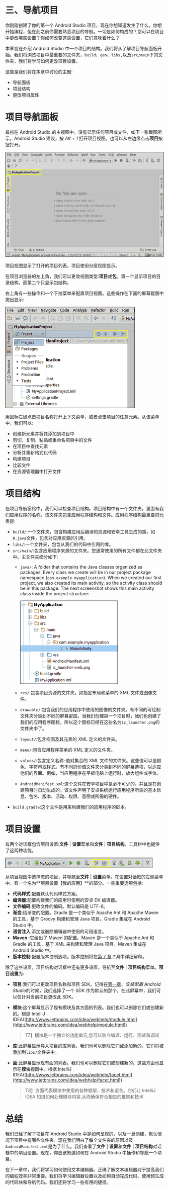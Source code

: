 # 三、导航项目

你刚刚创建了你的第一个 Android Studio 项目，现在你想知道发生了什么。你想开始编程，但在此之前你需要熟悉项目的导航。一切是如何构成的？您可以在项目中更改哪些设置？你如何改变这些设置，它们意味着什么？

本章旨在介绍 Android Studio 中一个项目的结构。我们将从了解项目导航面板开始。我们将浏览项目中最重要的文件夹，`build`、`gen`、`libs,`以及`src/main`下的文件夹，我们将学习如何更改项目设置。

这些是我们将在本章中讨论的主题:

*   导航面板
*   项目结构
*   更改项目属性

# 项目导航面板

最初在 Android Studio 的主视图中，没有显示任何项目或文件，如下一张截图所示。Android Studio 建议，按 *Alt* + *1* 打开项目视图。也可以从左边缘点击**项目**按钮打开。

![The project navigation panel](img/5273OS_03_01.jpg)

项目视图显示了打开的项目列表。项目使用分层视图显示。

在项目浏览器的左上角，我们可以更改视图类型:**项目**或**包**。第一个显示项目的目录结构，而第二个只显示包结构。

右上角有一些操作和一个下拉菜单来配置项目视图。这些操作在下面的屏幕截图中突出显示:

![The project navigation panel](img/5273OS_03_02.jpg)

用鼠标右键点击项目名称打开上下文菜单，或者点击项目的任意元素。从该菜单中，我们可以:

*   创建新元素并将其添加到项目中
*   剪切、复制、粘贴或重命名项目中的文件
*   在项目中查找元素
*   分析并重新格式化代码
*   构建项目
*   比较文件
*   在资源管理器中打开文件

# 项目结构

在项目导航窗格中，我们可以检查项目结构。项目结构中有一个文件夹，里面有我们应用程序的名称。该文件夹包含应用程序结构和文件。应用程序结构最重要的元素是:

*   `build/`:一个文件夹，包含构建应用后编译的资源和安卓工具生成的类，如`R.java`文件，包含对应用资源的引用。
*   `libs/`:一个文件夹，包含从我们的代码中引用的库。
*   `src/main/`:包含应用程序来源的文件夹。您通常使用的所有文件都在此文件夹中。主文件夹细分如下:
    *   `java/`: A folder that contains the Java classes organized as packages. Every class we create will be in our project package namespace (`com.example.myapplication`). When we created our first project, we also created its main activity, so the activity class should be in this package. The next screenshot shows this main activity class inside the project structure:

        ![Project structure](img/5273OS_03_03.jpg)

    *   `res/`:包含项目资源的文件夹，如指定布局和菜单的 XML 文件或图像文件。
    *   `drawable/`:包含我们的应用程序中使用的图像的文件夹。有不同的可绘制文件夹分类到不同的屏幕密度。当我们创建第一个项目时，我们也创建了我们的应用程序图标，所以这个图标已经在这些名为`ic_launcher.png`的文件夹中了。
    *   `layout/`:包含视图及其元素的 XML 定义的文件夹。
    *   `menu/`:包含应用程序菜单的 XML 定义的文件夹。
    *   `values/`:包含定义名称-值对集合的 XML 文件的文件夹。这些值可以是颜色、字符串或样式。有不同的价值文件夹分类到不同的屏幕选项，以适应他们的界面。例如，当应用程序在平板电脑上运行时，放大组件或字体。
    *   `AndroidManifest.xml`:这个文件在安卓项目中是必不可少的，并且是在创建项目时自动生成的。该文件声明了安卓系统运行应用程序所需的基本信息、包名、版本、活动、权限、意图或所需的硬件。
*   `build.gradle`:这个文件是用来构建我们的应用程序的脚本。

# 项目设置

有两个对话框包含项目设置:**文件** | **设置**菜单和**文件** | **项目结构**。工具栏中也提供了这两种功能。

![Project settings](img/5273OS_03_04.jpg)

从项目视图中选择您的项目，并导航至**文件** | **设置**菜单。在设置对话框的左侧菜单中，有一个名为**项目设置【我的应用】**的部分。一些重要选项包括:

*   **代码样式**:配置默认代码样式方案。
*   **编译器**:配置构建我们的应用时使用的安卓 DX 编译器。
*   **文件编码**:更改文件的编码。默认编码是 UTF-8。
*   **渐变**:给渐变的配置。Gradle 是一个类似于 Apache Ant 和 Apache Maven 的工具，基于 Groovy 构建和管理 Java 项目。Gradle 集成在 Android Studio 中。
*   **语言注入**:添加或删除编辑器中使用的可用语言。
*   **Maven** :它给出了 Maven 的配置。Maven 是一个类似于 Apache Ant 和 Gradle 的工具，基于 XML 来构建和管理 Java 项目。Maven 集成在 Android Studio 中。
*   **版本控制**:配置版本控制选项。版本控制将在[第 7 章](07.html "Chapter 7. Tools")*工具*中详细解释。

除了这些设置，项目结构对话框中还有更多设置。导航至**文件** | **项目结构**菜单。**项目设置**为:

*   **项目**:我们可以更改项目名称和项目 SDK。记得在[第一章](01.html "Chapter 1. Installing and Configuring Android Studio")、*安装配置 Android Studio*的时候，我们选择了一个 SDK 作为默认的那个。在此屏幕中，我们可以仅针对当前项目更改此 SDK。
*   **模块**:这个屏幕显示了现有模块及其方面的列表。我们也可以删除它们或创建新的。根据 IntelliJ IDEA([http://www.jetbrains.com/idea/webhelp/module.html](http://www.jetbrains.com/idea/webhelp/module.html))

    > T7】模块是一个独立的功能单元,您可以独立编译、运行、测试和调试

*   **库**:此屏幕显示导入项目的库列表。我们也可以删除它们或添加新的。它们将被添加到`libs/`文件夹中。
*   **面**:此屏幕显示现有面的列表。我们也可以删除它们或创建新的。这些方面也显示在**模块**视图中。根据 IntelliJ IDEA([http://www.jetbrains.com/idea/webhelp/facet.html](http://www.jetbrains.com/idea/webhelp/facet.html))

    > T8】方面代表模块中使用的各种框架、技术和语言。它们让 IntelliJ IDEA 知道如何处理模块内容,从而确保符合相应的框架和技术

# 总结

我们已经了解了项目在 Android Studio 中是如何呈现的，以及一旦创建，默认情况下项目中有哪些文件夹。现在我们明白了每个文件夹的原因以及`AndroidManifest.xml`是为了什么。我们查看了**文件** | **设置**和**文件** | **项目结构**对话框中的项目设置。现在，你应该知道如何在 Android Studio 中操作和导航一个项目。

在下一章中，我们将学习如何使用文本编辑器。正确了解文本编辑器对于提高我们的编程效率非常重要。我们将学习编辑器设置以及如何自动完成代码、使用预生成的代码块和导航代码。我们还将学习一些有用的捷径。